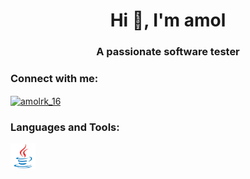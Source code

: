 <h1 align="center">Hi 👋, I'm amol</h1>
<h3 align="center">A passionate software tester</h3>

<h3 align="left">Connect with me:</h3>
<p align="left">
<a href="https://instagram.com/amolrk_16" target="blank"><img align="center" src="https://raw.githubusercontent.com/rahuldkjain/github-profile-readme-generator/master/src/images/icons/Social/instagram.svg" alt="amolrk_16" height="30" width="40" /></a>
</p>

<h3 align="left">Languages and Tools:</h3>
<p align="left"> <a href="https://www.java.com" target="_blank" rel="noreferrer"> <img src="https://raw.githubusercontent.com/devicons/devicon/master/icons/java/java-original.svg" alt="java" width="40" height="40"/> </a> </p>
